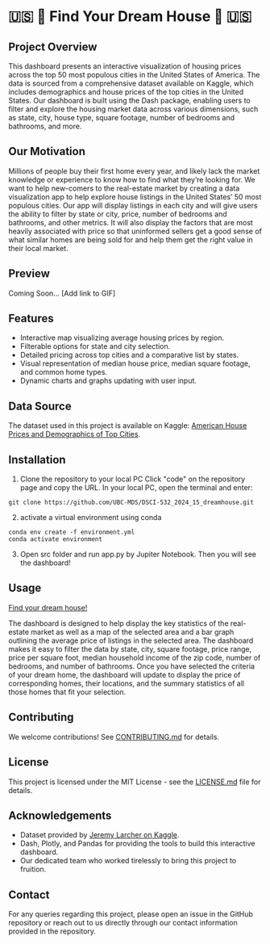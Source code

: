 # :us: :house_with_garden: Find Your Dream House  :house_with_garden: :us:

## Project Overview

This dashboard presents an interactive visualization of housing prices across the top 50 most populous cities in the United States of America. The data is sourced from a comprehensive dataset available on Kaggle, which includes demographics and house prices of the top cities in the United States. Our dashboard is built using the Dash package, enabling users to filter and explore the housing market data across various dimensions, such as state, city, house type, square footage, number of bedrooms and bathrooms, and more.

## Our Motivation

Millions of people buy their first home every year, and likely lack the market knowledge or experience to know how to find what they’re looking for. We want to help new-comers to the real-estate market by creating a data visualization app to help explore house listings in the United States’ 50 most populous cities. Our app will display listings in each city and will give users the ability to filter by state or city, price, number of bedrooms and bathrooms, and other metrics. It will also display the factors that are most heavily associated with price so that uninformed sellers get a good sense of what similar homes are being sold for and help them get the right value in their local market.

## Preview

Coming Soon... [Add link to GIF]

## Features

- Interactive map visualizing average housing prices by region.
- Filterable options for state and city selection.
- Detailed pricing across top cities and a comparative list by states.
- Visual representation of median house price, median square footage, and common home types.
- Dynamic charts and graphs updating with user input.

## Data Source

The dataset used in this project is available on Kaggle: [American House Prices and Demographics of Top Cities](https://www.kaggle.com/datasets/jeremylarcher/american-house-prices-and-demographics-of-top-cities).

## Installation

1. Clone the repository to your local PC
Click "code" on the repository page and copy the URL. In your local PC, open the terminal and enter:
```
git clone https://github.com/UBC-MDS/DSCI-532_2024_15_dreamhouse.git
```

2. activate a virtual environment using conda
```
conda env create -f environment.yml
conda activate environment
```

3. Open src folder and run app.py by Jupiter Notebook.
   Then you will see the dashboard!

## Usage

[Find your dream house!](dsci-532-2024-15-dreamhouse-odas.onrender.com/)

The dashboard is designed to help display the key statistics of the real-estate market as well as a map of the selected area and a bar graph outlining the average price of listings in the selected area. The dashboard makes it easy to filter the data by state, city, square footage, price range, price per square foot, median household income of the zip code, number of bedrooms, and number of bathrooms. Once you have selected the criteria of your dream home, the dashboard will update to display the price of corresponding homes, their locations, and the summary statistics of all those homes that fit your selection.

## Contributing

We welcome contributions! See [CONTRIBUTING.md](CONTRIBUTING.md) for details.

## License

This project is licensed under the MIT License - see the [LICENSE.md](LICENSE) file for details.

## Acknowledgements

- Dataset provided by [Jeremy Larcher on Kaggle](https://www.kaggle.com/jeremylarcher).
- Dash, Plotly, and Pandas for providing the tools to build this interactive dashboard.
- Our dedicated team who worked tirelessly to bring this project to fruition.

## Contact

For any queries regarding this project, please open an issue in the GitHub repository or reach out to us directly through our contact information provided in the repository.


